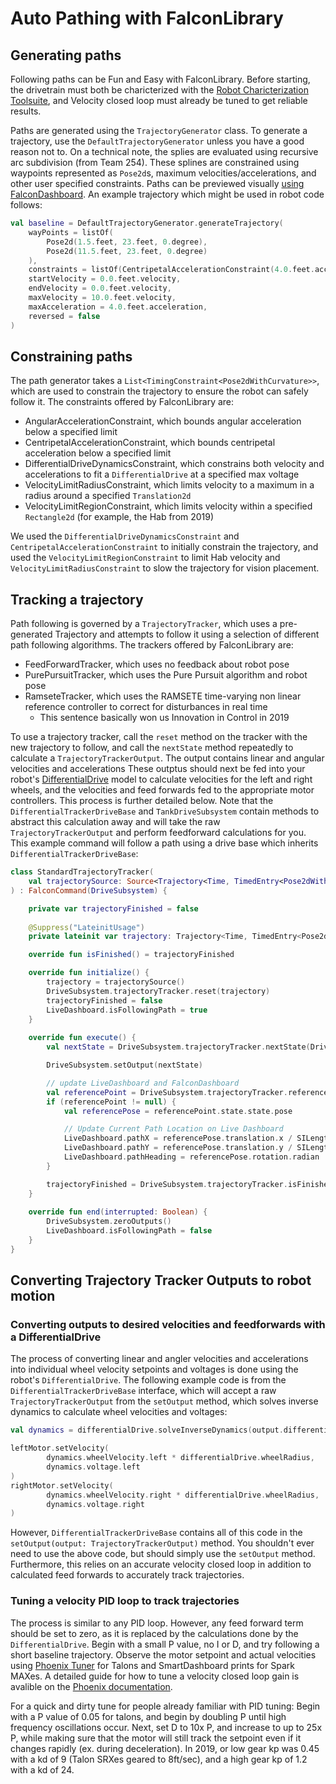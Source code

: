 # Auto Pathing with FalconLibrary

## Generating paths

Following paths can be Fun and Easy with FalconLibrary. Before starting, the drivetrain must both be charicterized with the [Robot Charicterization Toolsuite](docs/learn/characterization), and Velocity closed loop must already be tuned to get reliable results. 

Paths are generated using the `TrajectoryGenerator` class. To generate a trajectory, use the `DefaultTrajectoryGenerator` unless you have a good reason not to. On a technical note, the splies are evaluated using recursive arc subdivision (from Team 254). These splines are constrained using waypoints represented as `Pose2d`s, maximum velocities/accelerations, and other user specified constraints. Paths can be previewed visually [using FalconDashboard](docs/learn/faclinlib/falcondash). An example trajectory which might be used in robot code follows:

```Kotlin
val baseline = DefaultTrajectoryGenerator.generateTrajectory(
    wayPoints = listOf(
        Pose2d(1.5.feet, 23.feet, 0.degree),
        Pose2d(11.5.feet, 23.feet, 0.degree)
    ),
    constraints = listOf(CentripetalAccelerationConstraint(4.0.feet.acceleration),
    startVelocity = 0.0.feet.velocity,
    endVelocity = 0.0.feet.velocity,
    maxVelocity = 10.0.feet.velocity,
    maxAcceleration = 4.0.feet.acceleration,
    reversed = false
)
```

## Constraining paths

The path generator takes a `List<TimingConstraint<Pose2dWithCurvature>>`, which are used to constrain the trajectory to ensure the robot can safely follow it. The constraints offered by FalconLibrary are:
 - AngularAccelerationConstraint, which bounds angular acceleration below a specified limit
 - CentripetalAccelerationConstraint, which bounds centripetal acceleration below a specified limit
 - DifferentialDriveDynamicsConstraint, which constrains both velocity and accelerations to fit a `DifferentialDrive` at a specified max voltage
 - VelocityLimitRadiusConstraint, which limits velocity to a maximum in a radius around a specified `Translation2d`
 - VelocityLimitRegionConstraint, which limits velocity within a specified `Rectangle2d` (for example, the Hab from 2019)

We used the `DifferentialDriveDynamicsConstraint` and `CentripetalAccelerationConstraint` to initially constrain the trajectory, and used the `VelocityLimitRegionConstraint` to limit Hab velocity and `VelocityLimitRadiusConstraint` to slow the trajectory for vision placement.

## Tracking a trajectory

Path following is governed by a `TrajectoryTracker`, which uses a pre-generated Trajectory and attempts to follow it using a selection of different path following algorithms. The trackers offered by FalconLibrary are:
 - FeedForwardTracker, which uses no feedback about robot pose
 - PurePursuitTracker, which uses the Pure Pursuit algorithm and robot pose
 - RamseteTracker, which uses the RAMSETE time-varying non linear reference controller to correct for disturbances in real time
   - This sentence basically won us Innovation in Control in 2019

To use a trajectory tracker, call the `reset` method on the tracker with the new trajectory to follow, and call the `nextState` method repeatedly to calculate a `TrajectoryTrackerOutput`. The output contains linear and angular velocities and accelerations These outptus should next be fed into your robot's [DifferentialDrive](docs/learn/falconlib/kinematics#DifferentialDrive) model to calculate velocities for the left and right wheels, and the velocities and feed forwards fed to the appropriate motor controllers. This process is further detailed below. Note that the `DifferentialTrackerDriveBase` and `TankDriveSubsystem` contain methods to abstract this calculation away and will take the raw `TrajectoryTrackerOutput` and perform feedforward calculations for you. This example command will follow a path using a drive base which inherits `DifferentialTrackerDriveBase`:

```Kotlin
class StandardTrajectoryTracker(
    val trajectorySource: Source<Trajectory<Time, TimedEntry<Pose2dWithCurvature>>>
) : FalconCommand(DriveSubsystem) {

    private var trajectoryFinished = false
    
    @Suppress("LateinitUsage")
    private lateinit var trajectory: Trajectory<Time, TimedEntry<Pose2dWithCurvature>>

    override fun isFinished() = trajectoryFinished

    override fun initialize() {
        trajectory = trajectorySource()
        DriveSubsystem.trajectoryTracker.reset(trajectory)
        trajectoryFinished = false
        LiveDashboard.isFollowingPath = true
    }
    
    override fun execute() {
        val nextState = DriveSubsystem.trajectoryTracker.nextState(DriveSubsystem.robotPosition)

        DriveSubsystem.setOutput(nextState)

        // update LiveDashboard and FalconDashboard
        val referencePoint = DriveSubsystem.trajectoryTracker.referencePoint
        if (referencePoint != null) {
            val referencePose = referencePoint.state.state.pose

            // Update Current Path Location on Live Dashboard
            LiveDashboard.pathX = referencePose.translation.x / SILengthConstants.kFeetToMeter
            LiveDashboard.pathY = referencePose.translation.y / SILengthConstants.kFeetToMeter
            LiveDashboard.pathHeading = referencePose.rotation.radian
        }

        trajectoryFinished = DriveSubsystem.trajectoryTracker.isFinished
    }
    
    override fun end(interrupted: Boolean) {
        DriveSubsystem.zeroOutputs()
        LiveDashboard.isFollowingPath = false
    }
}
```

## Converting Trajectory Tracker Outputs to robot motion

### Converting outputs to desired velocities and feedforwards with a DifferentialDrive

The process of converting linear and angler velocities and accelerations into individual wheel velocity setpoints and voltages is done using the robot's `DifferentialDrive`. The following example code is from the `DifferentialTrackerDriveBase` interface, which will accept a raw `TrajectoryTrackerOutput` from the `setOutput` method, which solves inverse dynamics to calculate wheel velocities and voltages:

```Kotlin
val dynamics = differentialDrive.solveInverseDynamics(output.differentialDriveVelocity, output.differentialDriveAcceleration)

leftMotor.setVelocity(
        dynamics.wheelVelocity.left * differentialDrive.wheelRadius,
        dynamics.voltage.left
)
rightMotor.setVelocity(
        dynamics.wheelVelocity.right * differentialDrive.wheelRadius,
        dynamics.voltage.right
)
```

However, `DifferentialTrackerDriveBase` contains all of this code in the `setOutput(output: TrajectoryTrackerOutput)` method. You shouldn't ever need to use the above code, but should simply use the `setOutput` method. Furthermore, this relies on an accurate velocity closed loop in addition to calculated feed forwards to accurately track trajectories.

### Tuning a velocity PID loop to track trajectories

The process is similar to any PID loop. However, any feed forward term should be set to zero, as it is replaced by the calculations done by the `DifferentialDrive`. Begin with a small P value, no I or D, and try following a short baseline trajectory. Observe the motor setpoint and actual velocities using [Phoenix Tuner](https://github.com/CrossTheRoadElec/Phoenix-Releases) for Talons and SmartDashboard prints for Spark MAXes. A detailed guide for how to tune a velocity closed loop gain is avalible on the [Phoenix documentation](https://phoenix-documentation.readthedocs.io/en/latest/ch16_ClosedLoop.html?highlight=motion%20magic#dialing-kp).

For a quick and dirty tune for people already familiar with PID tuning: Begin with a P value of 0.05 for talons, and begin by doubling P until high frequency oscillations occur. Next, set D to 10x P, and increase to up to 25x P, while making sure that the motor will still track the setpoint even if it changes rapidly (ex. during deceleration). In 2019, or low gear kp was 0.45 with a kd of 9 (Talon SRXes geared to 8ft/sec), and a high gear kp of 1.2 with a kd of 24. 